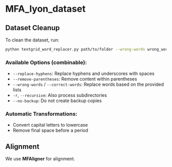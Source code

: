 # MFA\_lyon\_dataset

## Dataset Cleanup

To clean the dataset, run:

```bash
python textgrid_word_replacer.py path/to/folder --wrong-words wrong_words.txt --correct-words correct_words.txt
```

### Available Options (combinable):

* `--replace-hyphens`: Replace hyphens and underscores with spaces
* `--remove-parentheses`: Remove content within parentheses
* `--wrong-words` / `--correct-words`: Replace words based on the provided lists
* `-r`, `--recursive`: Also process subdirectories
* `--no-backup`: Do not create backup copies

### Automatic Transformations:

* Convert capital letters to lowercase
* Remove final space before a period

## Alignment

We use **MFAligner** for alignment.


